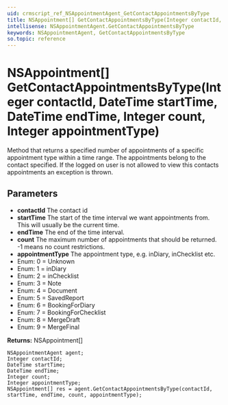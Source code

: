 ```yaml
---
uid: crmscript_ref_NSAppointmentAgent_GetContactAppointmentsByType
title: NSAppointment[] GetContactAppointmentsByType(Integer contactId, DateTime startTime, DateTime endTime, Integer count, Integer appointmentType)
intellisense: NSAppointmentAgent.GetContactAppointmentsByType
keywords: NSAppointmentAgent, GetContactAppointmentsByType
so.topic: reference
---
```


# NSAppointment[] GetContactAppointmentsByType(Integer contactId, DateTime startTime, DateTime endTime, Integer count, Integer appointmentType)

Method that returns a specified number of appointments of a specific appointment type within a time range. The appointments belong to the contact specified. If the logged on user is not allowed to view this contacts appointments an exception is thrown.

## Parameters

* **contactId** The contact id
* **startTime** The start of the time interval we want appointments from. This will usually be the current time.
* **endTime** The end of the time interval.
* **count** The maximum number of appointments that should be returned. -1 means no count restrictions.
* **appointmentType** The appointment type, e.g. inDiary, inChecklist etc.
* Enum: 0 = Unknown 
* Enum: 1 = inDiary 
* Enum: 2 = inChecklist 
* Enum: 3 = Note 
* Enum: 4 = Document 
* Enum: 5 = SavedReport 
* Enum: 6 = BookingForDiary 
* Enum: 7 = BookingForChecklist 
* Enum: 8 = MergeDraft 
* Enum: 9 = MergeFinal 

**Returns:** NSAppointment[]

```crmscript
NSAppointmentAgent agent;
Integer contactId;
DateTime startTime;
DateTime endTime;
Integer count;
Integer appointmentType;
NSAppointment[] res = agent.GetContactAppointmentsByType(contactId, startTime, endTime, count, appointmentType);
```

